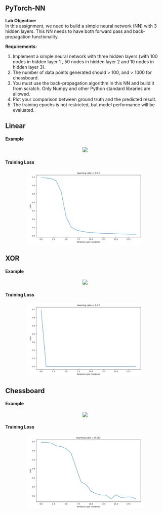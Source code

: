 ## PyTorch-NN
<strong>Lab Objective:</strong><br>
In this assignment, we need to build a simple neural network (NN) with 3 hidden layers. This NN needs to have both forward pass and back-propagation functionality.<br>

<strong>Requirements:</strong><br>
1. Implement a simple neural network with three hidden layers (with 100 nodes in
hidden layer 1 , 50 nodes in hidden layer 2 and 10 nodes in hidden layer 3).
2. The number of data points generated should > 100, and > 1000 for chessboard.
3. You must use the back-propagation algorithm in this NN and build it from
scratch. Only Numpy and other Python standard libraries are allowed.
4. Plot your comparison between ground truth and the predicted result.
5. The training epochs is not restricted, but model performance will be evaluated.

## Linear
#### Example
<p align="center">
    <img src="result/linear_prob.gif" width="360"\>
</p>

#### Training Loss
<p align="center">
    <img src="result/linear_training_loss.png" width="360"\>
</p>

## XOR
#### Example
<p align="center">
    <img src="result/XOR_prob.gif" width="360"\>
</p>

#### Training Loss
<p align="center">
    <img src="result/XOR_training_loss.png" width="360"\>
</p>

## Chessboard
#### Example
<p align="center">
    <img src="result/chessboard_prob.gif" width="360"\>
</p>

#### Training Loss
<p align="center">
    <img src="result/chessboard_training_loss.png" width="360"\>
</p>
